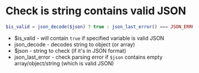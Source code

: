 # Check is string contains valid JSON

```php
$is_valid = json_decode($json) ? true : json_last_error() === JSON_ERROR_NONE;
```

- $is_valid - will contain `true` if specified variable is valid JSON
- json_decode - decodes string to object (or array)
- $json - string to check (if it's in JSON format)
- json_last_error - check parsing error if `$json` contains empty array/object/string (which is valid JSON)
